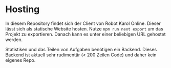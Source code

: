# Hosting

In diesem Repository findet sich der Client von Robot Karol Online. Dieser lässt sich als statische Website hosten. Nutze `npm run next export` um das Projekt zu exportieren. Danach kann es unter einer beliebigen URL gehostet werden.

Statistiken und das Teilen von Aufgaben benötigen ein Backend. Dieses Backend ist aktuell sehr rudimentär (< 200 Zeilen Code) und daher kein eigenes Repo.

